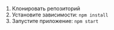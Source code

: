 1. Клонировать репозиторий
2. Установите зависимости: `npm install`
3. Запустите приложение: `npm start`
